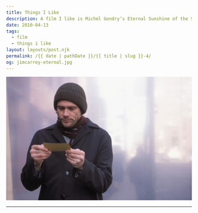 ```yaml
---
title: Things I Like
description: A film I like is Michel Gondry’s Eternal Sunshine of the Spotless Mind.
date: 2010-04-13
tags: 
  - film
  - things i like
layout: layouts/post.njk
permalink: /{{ date | pathDate }}/{{ title | slug }}-4/
og: jimcarrey-eternal.jpg
---
```


![Jim Carrey in Eternal Sunshine of the Spotless Mind](/img/jimcarrey-eternal.jpg)

---
